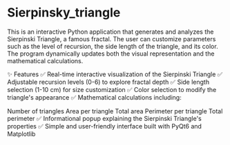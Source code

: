 # Sierpinsky_triangle
This is an interactive Python application that generates and analyzes the Sierpinski Triangle, a famous fractal. The user can customize parameters such as the level of recursion, the side length of the triangle, and its color. The program dynamically updates both the visual representation and the mathematical calculations.

✨ Features
✅ Real-time interactive visualization of the Sierpinski Triangle
✅ Adjustable recursion levels (0-6) to explore fractal depth
✅ Side length selection (1-10 cm) for size customization
✅ Color selection to modify the triangle's appearance
✅ Mathematical calculations including:

Number of triangles
Area per triangle
Total area
Perimeter per triangle
Total perimeter
✅ Informational popup explaining the Sierpinski Triangle's properties
✅ Simple and user-friendly interface built with PyQt6 and Matplotlib
